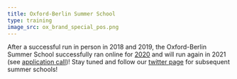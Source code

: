 ```yaml
---
title: Oxford-Berlin Summer School
type: training
image_src: ox_brand_special_pos.png
---
```

After a successful run in person in 2018 and 2019, the Oxford-Berlin Summer School successfully ran online for [2020](https://s-quest.bihealth.org/BeOx/index.html) and will run again in 2021 (see [application call](https://ox.ukrn.org/events/#2021-05-01_oxford-berlin-summer-school2021))!
Stay tuned and follow our
[twitter page](https://twitter.com/RRoxford) for subsequent summer schools!
